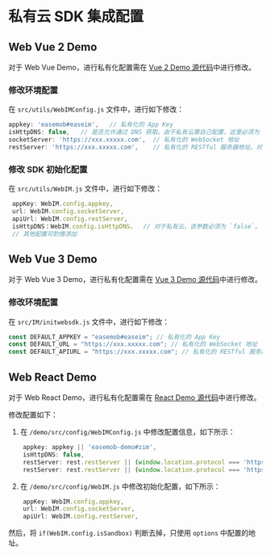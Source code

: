 # 私有云 SDK 集成配置

## Web Vue 2 Demo

对于 Web Vue Demo，进行私有化配置需在 [Vue 2 Demo 源代码](https://download-sdk.oss-cn-beijing.aliyuncs.com/zq/private-vue2-20230104.zip)中进行修改。

### 修改环境配置

在 `src/utils/WebIMConfig.js` 文件中，进行如下修改：

```javascript
appkey: 'easemob#easeim',	// 私有化的 App Key
isHttpDNS: false,	// 是否允许通过 DNS 获取。由于私有云需自己配置，这里必须为 `false`。
socketServer: 'https://xxx.xxxxx.com',  // 私有化的 WebSocket 地址
restServer: 'https://xxx.xxxxx.com',	// 私有化的 RESTful 服务器地址。对于 Uniapp 全平台，需要全局搜索，查找 `a1.easemob.com` 替换为 `restServer`。
```

### 修改 SDK 初始化配置

在 `src/utils/WebIM.js` 文件中，进行如下修改：

```javascript
 appKey: WebIM.config.appkey,
 url: WebIM.config.socketServer,
 apiUrl: WebIM.config.restServer,
 isHttpDNS：WebIM.config.isHttpDNS，  // 对于私有云，该参数必须为 `false`。
 // 其他配置可酌情添加
```

## Web Vue 3 Demo

对于 Web Vue 3 Demo，进行私有化配置需在 [Vue 3 Demo 源代码](https://download-sdk.oss-cn-beijing.aliyuncs.com/zq/private-vue3-20230104.zip)中进行修改。

### 修改环境配置

在 `src/IM/initwebsdk.js` 文件中，进行如下修改：

```javascript
const DEFAULT_APPKEY = "easemob#easeim"; // 私有化的 App Key
const DEFAULT_URL = "https://xxx.xxxxx.com"; // 私有化的 WebSocket 地址
const DEFAULT_APIURL = "https://xxx.xxxxx.com"; // 私有化的 RESTful 服务器地址
```

## Web React Demo

对于 Web React Demo，进行私有化配置需在 [React Demo 源代码](https://download-sdk.oss-cn-beijing.aliyuncs.com/zq/private-demo-20230104.zip)中进行修改。

修改配置如下：

1. 在 `/demo/src/config/WebIMConfig.js` 中修改配置信息，如下所示：

```javascript
	appkey: appkey || 'easemob-demo#zim',
	isHttpDNS: false,
	restServer: rest.restServer || (window.location.protocol === 'https:' ? 'https:' : 'http:') + '//xxx.xxxxx.com',
	restServer: rest.restServer || (window.location.protocol === 'https:' ? 'https:' : 'http:') + '//xxx.xxxxx.com',
```

2. 在 `/demo/src/config/WebIM.js` 中修改初始化配置，如下所示：

```javascript
    appKey: WebIM.config.appkey,
    url: WebIM.config.socketServer,
    apiUrl: WebIM.config.restServer,
```

然后，将 `if(WebIM.config.isSandbox)` 判断去掉，只使用 `options` 中配置的地址。
